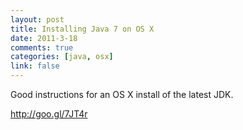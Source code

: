```yaml
--- 
layout: post
title: Installing Java 7 on OS X
date: 2011-3-18
comments: true
categories: [java, osx]
link: false
---
```

<div class="posterous_autopost">
<p>Good instructions for an OS X install of the latest JDK.</p>
<a href="http://goo.gl/7JT4r" target="_self"> </a><a href="http://goo.gl/7JT4r">http://goo.gl/7JT4r</a></div>
